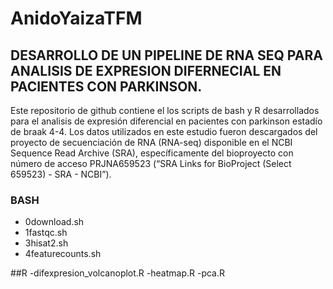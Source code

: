 # AnidoYaizaTFM
## DESARROLLO DE UN PIPELINE DE RNA SEQ PARA ANALISIS DE EXPRESION DIFERNECIAL EN PACIENTES CON PARKINSON.
Este repositorio de github contiene el los scripts de bash y R desarrollados para el analisis de expresión diferencial en pacientes con parkinson estadío de braak 4-4. Los datos utilizados en este estudio fueron descargados del proyecto de secuenciación de RNA (RNA-seq) disponible en el NCBI Sequence Read Archive (SRA), específicamente del bioproyecto con número de acceso PRJNA659523 (“SRA Links for BioProject (Select 659523) - SRA - NCBI”). 

### BASH
- 0download.sh
- 1fastqc.sh
- 3hisat2.sh
- 4featurecounts.sh


##R
-difexpresion_volcanoplot.R
-heatmap.R
-pca.R
